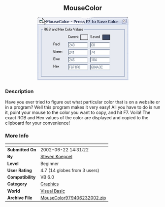 ﻿<div align="center">

## MouseColor

<img src="PIC20026231322264598.jpg">
</div>

### Description

Have you ever tried to figure out what particular color that is on a website or in a program? Well this program makes it very easy! All you have to do is run it, point your mouse to the color you want to copy, and hit F7. Voilá! The exact RGB and Hex values of the color are displayed and copied to the clipboard for your convenience!
 
### More Info
 


<span>             |<span>
---                |---
**Submitted On**   |2002-06-22 14:31:22
**By**             |[Steven Koeppel](https://github.com/Planet-Source-Code/PSCIndex/blob/master/ByAuthor/steven-koeppel.md)
**Level**          |Beginner
**User Rating**    |4.7 (14 globes from 3 users)
**Compatibility**  |VB 6\.0
**Category**       |[Graphics](https://github.com/Planet-Source-Code/PSCIndex/blob/master/ByCategory/graphics__1-46.md)
**World**          |[Visual Basic](https://github.com/Planet-Source-Code/PSCIndex/blob/master/ByWorld/visual-basic.md)
**Archive File**   |[MouseColor979406232002\.zip](https://github.com/Planet-Source-Code/steven-koeppel-mousecolor__1-36158/archive/master.zip)








